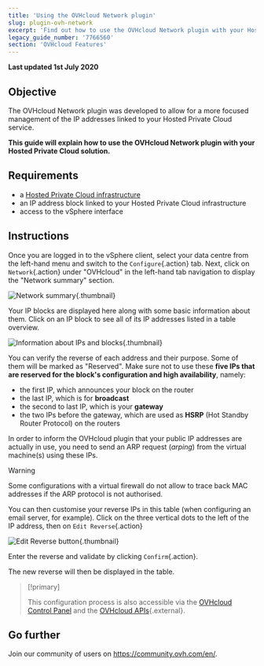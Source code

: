 ```yaml
---
title: 'Using the OVHcloud Network plugin'
slug: plugin-ovh-network
excerpt: 'Find out how to use the OVHcloud Network plugin with your Hosted Private Cloud'
legacy_guide_number: '7766560'
section: 'OVHcloud Features'
---
```


**Last updated 1st July 2020**

## Objective

The OVHcloud Network plugin was developed to allow for a more focused management of the IP addresses linked to your Hosted Private Cloud service.

**This guide will explain how to use the OVHcloud Network plugin with your Hosted Private Cloud solution.**

## Requirements

- a [Hosted Private Cloud infrastructure](https://www.ovhcloud.com/en-sg/enterprise/products/hosted-private-cloud/)
- an IP address block linked to your Hosted Private Cloud infrastructure
- access to the vSphere interface

## Instructions

Once you are logged in to the vSphere client, select your data centre from the left-hand menu and switch to the `Configure`{.action} tab. Next, click on `Network`{.action} under "OVHcloud" in the left-hand tab navigation to display the "Network summary" section.

![Network summary](images/ovhcloudplugin_01.png){.thumbnail}

Your IP blocks are displayed here along with some basic information about them. Click on an IP block to see all of its IP addresses listed in a table overview.

![Information about IPs and blocks](images/ovhcloudplugin_02.png){.thumbnail}

You can verify the reverse of each address and their purpose. Some of them will be marked as "Reserved". Make sure not to use these **five IPs that are reserved for the block's configuration and high availability**, namely:

- the first IP, which announces your block on the router
- the last IP, which is for **broadcast**
- the second to last IP, which is your **gateway**
- the two IPs before the gateway, which are used as **HSRP** (Hot Standby Router Protocol) on the routers

In order to inform the OVHcloud plugin that your public IP addresses are actually in use, you need to send an ARP request (_arping_) from the virtual machine(s) using these IPs. 

> [!warning]
> Some configurations with a virtual firewall do not allow to trace back MAC addresses if the ARP protocol is not authorised.
>

You can then customise your reverse IPs in this table (when configuring an email server, for example). Click on the three vertical dots to the left of the IP address, then on `Edit Reverse`{.action} 

![Edit Reverse button](images/ovhcloudplugin_03.png){.thumbnail}

Enter the reverse and validate by clicking `Confirm`{.action}.

The new reverse will then be displayed in the table.

> [!primary]
>
> This configuration process is also accessible via the [OVHcloud Control Panel](https://ca.ovh.com/auth/?action=gotomanager) and the [OVHcloud APIs](https://ca.api.ovh.com/){.external}. 
> 

## Go further

Join our community of users on <https://community.ovh.com/en/>.
